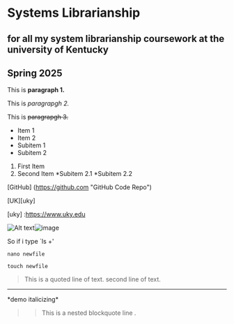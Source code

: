 # Systems Librarianship 

## for all my system librarianship coursework at the university of Kentucky 

## Spring 2025 

This is **paragraph 1.**

This is *paragrapgh 2.*

This is ~~paragrapgh 3.~~ 


* Item 1
* Item 2
* Subitem 1
* Subitem 2


1. First Item
2. Second Item 
  *Subitem 2.1
*Subitem 2.2


[GitHub] (https://github.com "GitHub Code Repo")

 [UK][uky]

[uky] :https://www.uky.edu

![Alt text](image-)![image](https://github.com/user-attachments/assets/4342616f-ee0e-48a7-87a1-3feb36f5cc75)


So if i type `ls +'

```
nano newfile
```

```
touch newfile 
```

> This is a quoted line of text.
> second line of text.
---



\*demo italicizing\*
>> This is a nested blockquote line .


